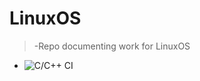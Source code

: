 # LinuxOS
>-Repo documenting work for LinuxOS
- ![C/C++ CI](https://github.com/99002473/LinuxOS/workflows/C/C++%20CI/badge.svg)
